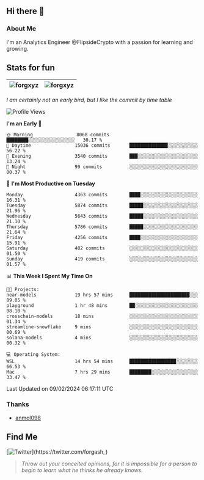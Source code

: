 ## Hi there 👋

### About Me

I'm an Analytics Engineer @FlipsideCrypto with a passion for learning and growing.
  
## Stats for fun

| <img align="center" src="https://github-readme-streak-stats.herokuapp.com/?user=forgxyz&theme=tokyonight" alt="forgxyz" /> | <img align="center" src="https://github-readme-stats.vercel.app/api?username=forgxyz&theme=tokyonight&show_icons=true" alt="forgxyz" /> |
| ------------- |------------- |

*I am certainly not an early bird, but I like the commit by time table*  

<!--START_SECTION:waka-->
![Profile Views](http://img.shields.io/badge/Profile%20Views-0-blue)

**I'm an Early 🐤** 

```text
🌞 Morning                8068 commits        ████████░░░░░░░░░░░░░░░░░   30.17 % 
🌆 Daytime                15036 commits       ██████████████░░░░░░░░░░░   56.22 % 
🌃 Evening                3540 commits        ███░░░░░░░░░░░░░░░░░░░░░░   13.24 % 
🌙 Night                  99 commits          ░░░░░░░░░░░░░░░░░░░░░░░░░   00.37 % 
```
📅 **I'm Most Productive on Tuesday** 

```text
Monday                   4363 commits        ████░░░░░░░░░░░░░░░░░░░░░   16.31 % 
Tuesday                  5874 commits        █████░░░░░░░░░░░░░░░░░░░░   21.96 % 
Wednesday                5643 commits        █████░░░░░░░░░░░░░░░░░░░░   21.10 % 
Thursday                 5786 commits        █████░░░░░░░░░░░░░░░░░░░░   21.64 % 
Friday                   4256 commits        ████░░░░░░░░░░░░░░░░░░░░░   15.91 % 
Saturday                 402 commits         ░░░░░░░░░░░░░░░░░░░░░░░░░   01.50 % 
Sunday                   419 commits         ░░░░░░░░░░░░░░░░░░░░░░░░░   01.57 % 
```


📊 **This Week I Spent My Time On** 

```text
🐱‍💻 Projects: 
near-models              19 hrs 57 mins      ██████████████████████░░░   89.05 % 
playground               1 hr 48 mins        ██░░░░░░░░░░░░░░░░░░░░░░░   08.10 % 
crosschain-models        18 mins             ░░░░░░░░░░░░░░░░░░░░░░░░░   01.34 % 
streamline-snowflake     9 mins              ░░░░░░░░░░░░░░░░░░░░░░░░░   00.69 % 
solana-models            4 mins              ░░░░░░░░░░░░░░░░░░░░░░░░░   00.32 % 

💻 Operating System: 
WSL                      14 hrs 54 mins      █████████████████░░░░░░░░   66.53 % 
Mac                      7 hrs 29 mins       ████████░░░░░░░░░░░░░░░░░   33.47 % 
```


 Last Updated on 09/02/2024 06:17:11 UTC
<!--END_SECTION:waka-->

### Thanks
 - [anmol098](https://github.com/anmol098/waka-readme-stats/)
  
## Find Me
[![Twitter](https://img.shields.io/twitter/url/https/twitter.com/forgash_.svg?style=social&label=Follow%20%40forgash_)](https://twitter.com/forgash_)


> *Throw out your conceited opinions, for it is impossible for a person to begin to learn what he thinks he already knows.* 
